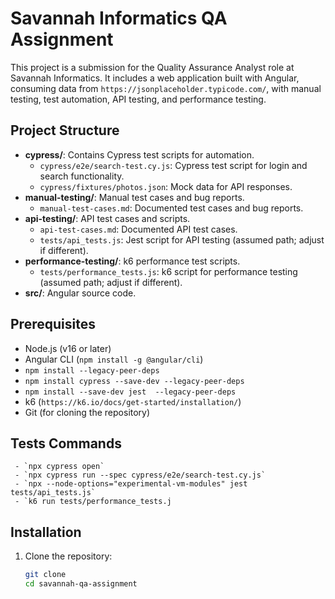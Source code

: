 # Savannah Informatics QA Assignment

This project is a submission for the Quality Assurance Analyst role at Savannah Informatics. It includes a web application built with Angular, consuming data from `https://jsonplaceholder.typicode.com/`, with manual testing, test automation, API testing, and performance testing.

## Project Structure
- **cypress/**: Contains Cypress test scripts for automation.
  - `cypress/e2e/search-test.cy.js`: Cypress test script for login and search functionality.
  - `cypress/fixtures/photos.json`: Mock data for API responses.
- **manual-testing/**: Manual test cases and bug reports.
  - `manual-test-cases.md`: Documented test cases and bug reports.
- **api-testing/**: API test cases and scripts.
  - `api-test-cases.md`: Documented API test cases.
  - `tests/api_tests.js`: Jest script for API testing (assumed path; adjust if different).
- **performance-testing/**: k6 performance test scripts.
  - `tests/performance_tests.js`: k6 script for performance testing (assumed path; adjust if different).
- **src/**: Angular source code.


## Prerequisites
- Node.js (v16 or later)
- Angular CLI (`npm install -g @angular/cli`)
- `npm install --legacy-peer-deps`
- `npm install cypress --save-dev --legacy-peer-deps`
- `npm install --save-dev jest  --legacy-peer-deps `
- k6 (`https://k6.io/docs/get-started/installation/`)
- Git (for cloning the repository)
## Tests Commands
     - `npx cypress open`
     - `npx cypress run --spec cypress/e2e/search-test.cy.js`
     - `npx --node-options="experimental-vm-modules" jest tests/api_tests.js`
     - `k6 run tests/performance_tests.j
## Installation
1. Clone the repository:
   ```bash
   git clone 
   cd savannah-qa-assignment
